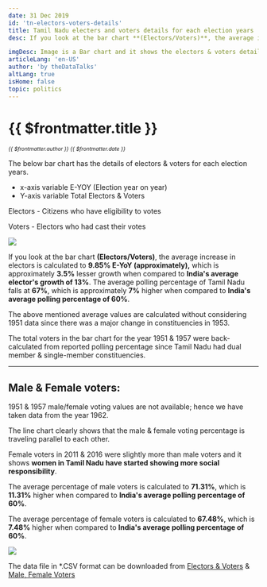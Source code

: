 ```yaml
---
date: 31 Dec 2019
id: 'tn-electors-voters-details'
title: Tamil Nadu electers and voters details for each election years
desc: If you look at the bar chart **(Electors/Voters)**, the average increase in electors is calculated to **9.85% E-YoY (approximately),** which is approximately **3.5%** lesser growth when compared to **India's average elector's growth of 13%**. The average polling percentage of Tamil Nadu falls at **67%**, which is approximately **7%** 

imgDesc: Image is a Bar chart and it shows the electors & voters details
articleLang: 'en-US'
author: 'by theDataTalks'
altLang: true
isHome: false
topic: politics
---
```


# {{ $frontmatter.title }}
<i style="font-size: 0.75em;"> {{ $frontmatter.author }} {{ $frontmatter.date }} </i>

The below bar chart has the details of electors & voters for each
election years.

-   x-axis variable E-YOY (Election year on year)
-   Y-axis variable Total Electors & Voters

Electors - Citizens who have eligibility to votes

Voters - Electors who had cast their votes

![](/img/politics/tn-electors-voters-details_files/figure-markdown/Plot-Electors-Voters-1.png)


If you look at the bar chart **(Electors/Voters)**, the average increase
in electors is calculated to **9.85% E-YoY (approximately),** which is
approximately **3.5%** lesser growth when compared to **India's average
elector's growth of 13%**. The average polling percentage of Tamil Nadu
falls at **67%**, which is approximately **7%** higher when compared to
**India's average polling percentage of 60%**.

The above mentioned average values are calculated without considering
1951 data since there was a major change in constituencies in 1953.

The total voters in the bar chart for the year 1951 & 1957 were
back-calculated from reported polling percentage since Tamil Nadu had
dual member & single-member constituencies.

------------------------------------------------------------------------

## Male & Female voters:

1951 & 1957 male/female voting values are not available; hence we have
taken data from the year 1962.

The line chart clearly shows that the male & female voting percentage is
traveling parallel to each other.

Female voters in 2011 & 2016 were slightly more than male voters and it
shows **women in Tamil Nadu have started showing more social
responsibility**.

The average percentage of male voters is calculated to **71.31%**, which
is **11.31%** higher when compared to **India's average polling
percentage of 60%**.

The average percentage of female voters is calculated to **67.48%**,
which is **7.48%** higher when compared to **India's average polling
percentage of 60%**.

![](/img/politics/tn-electors-voters-details_files/figure-markdown/Plot-male-female-1.png)

The data file in \*.CSV format can be downloaded from [Electors & Voters](http://thedatatalks.in/datas/politics/tn-electors.csv) & [Male, Female Voters](http://thedatatalks.in/datas/politics/tn-male-female-electors.csv)

<style>

</style>